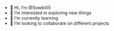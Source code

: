 - 👋 Hi, I’m @Sowbi05
- 👀 I’m interested in exploring new things
- 🌱 I’m currently learning
- 💞️ I’m looking to collaborate on different projects

<!---
Sowbi05/Sowbi05 is a ✨ special ✨ repository because its `README.md` (this file) appears on your GitHub profile.
You can click the Preview link to take a look at your changes.
--->
